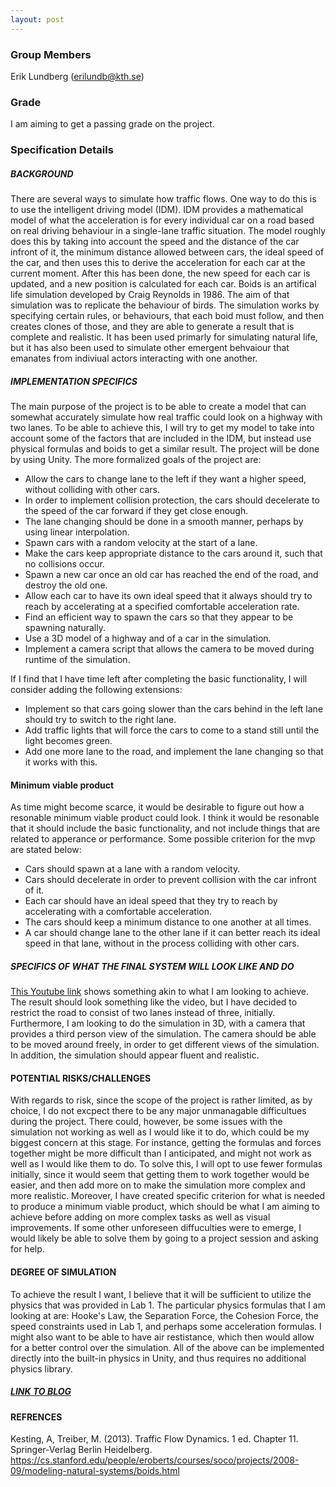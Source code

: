 ```yaml
---
layout: post
---
```


### Group Members
Erik Lundberg (erilundb@kth.se)
### Grade
I am aiming to get a passing grade on the project.
### Specification Details

##### **BACKGROUND**
There are several ways to simulate how traffic flows. One way to do this is to use the intelligent driving model (IDM). IDM provides a mathematical model of what the acceleration is for every individual car on a road based on real driving behaviour in a single-lane traffic situation. The model roughly does this by taking into account the speed and the distance of the car infront of it, the minimum distance allowed between cars, the ideal speed of the car, and then uses this to derive the acceleration for each car at the current moment. After this has been done, the new speed for each car is updated, and a new position is calculated for each car. Boids is an artifical life simulation developed by Craig Reynolds in 1986. The aim of that simulation was to replicate the behaviour of birds. The simulation works by specifying certain rules, or behaviours, that each boid must follow, and then creates clones of those, and they are able to generate a result that is complete and realistic. It has been used primarly for simulating natural life, but it has also been used to simulate other emergent behvaiour that emanates from indiviual actors interacting with one another.

##### **IMPLEMENTATION SPECIFICS**

The main purpose of the project is to be able to create a model that can somewhat accurately simulate how real traffic could look on a highway with two lanes. To be able to achieve this, I will try to get my model to take into account some of the factors that are included in the IDM, but instead use physical formulas and boids to get a similar result. The project will be done by using Unity. The more formalized goals of the project are:

- Allow the cars to change lane to the left if they want a higher speed, without colliding with other cars.
- In order to implement collision protection, the cars should decelerate to the speed of the car forward if they get close enough.
- The lane changing should be done in a smooth manner, perhaps by using linear interpolation.
- Spawn cars with a random velocity at the start of a lane.
- Make the cars keep appropriate distance to the cars around it, such that no collisions occur.
- Spawn a new car once an old car has reached the end of the road, and destroy the old one.
- Allow each car to have its own ideal speed that it always should try to reach by accelerating at a specified comfortable acceleration rate.
- Find an efficient way to spawn the cars so that they appear to be spawning naturally.
- Use a 3D model of a highway and of a car in the simulation.
- Implement a camera script that allows the camera to be moved during runtime of the simulation.

If I find that I have time left after completing the basic functionality, I will consider adding the following extensions:
- Implement so that cars going slower than the cars behind in the left lane should try to switch to the right lane.
- Add traffic lights that will force the cars to come to a stand still until the light becomes green.
- Add one more lane to the road, and implement the lane changing so that it works with this.

#### **Minimum viable product**
As time might become scarce, it would be desirable to figure out how a resonable minimum viable product could look. I think it would be resonable that it should include the basic functionality, and not include things that are related to apperance or performance. Some possible criterion for the mvp are stated below:

- Cars should spawn at a lane with a random velocity.
- Cars should decelerate in order to prevent collision with the car infront of it.
- Each car should have an ideal speed that they try to reach by accelerating with a comfortable acceleration.
- The cars should keep a minimum distance to one another at all times.
- A car should change lane to the other lane if it can better reach its ideal speed in that lane, without in the process colliding with other cars.

##### **SPECIFICS OF WHAT THE FINAL SYSTEM WILL LOOK LIKE AND DO**

[This Youtube link](https://www.youtube.com/watch?v=W_kYXpAEnd8&ab_channel=DerPhysiker) shows something akin to what I am looking to achieve. The result should look something like the video, but I have decided to restrict the road to consist of two lanes instead of three, initially. Furthermore, I am looking to do the simulation in 3D, with a camera that provides a third person view of the simulation. The camera should be able to be moved around freely, in order to get different views of the simulation. In addition, the simulation should appear fluent and realistic.

#### POTENTIAL RISKS/CHALLENGES

With regards to risk, since the scope of the project is rather limited, as by choice, I do not excpect there to be any major unmanagable difficultues during the project. There could, however, be some issues with the simulation not working as well as I would like it to do, which could be my biggest concern at this stage. For instance, getting the formulas and forces together might be more difficult than I anticipated, and might not work as well as I would like them to do. To solve this, I will opt to use fewer formulas initially, since it would seem that getting them to work together would be easier, and then add more on to make the simulation more complex and more realistic. Moreover, I have created specific criterion for what is needed to produce a minimum viable product, which should be what I am aiming to achieve before adding on more complex tasks as well as visual improvements. If some other unforeseen diffuculties were to emerge, I would likely be able to solve them by going to a project session and asking for help.

####  DEGREE OF SIMULATION
To achieve the result I want, I believe that it will be sufficient to utilize the physics that was provided in Lab 1. The particular physics formulas that I am looking at are: Hooke's Law, the Separation Force, the Cohesion Force, the speed constraints used in Lab 1, and perhaps some acceleration formulas. I might also want to be able to have air restistance, which then would allow for a better control over the simulation. All of the above can be implemented directly into the built-in physics in Unity, and thus requires no additional physics library.

##### [LINK TO BLOG](https://eriklundberg1.github.io/)

#### REFRENCES
Kesting, A, Treiber, M. (2013). Traffic Flow Dynamics. 1 ed. Chapter 11. Springer-Verlag Berlin Heidelberg.
https://cs.stanford.edu/people/eroberts/courses/soco/projects/2008-09/modeling-natural-systems/boids.html
